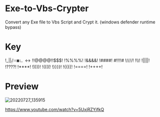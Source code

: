 # Exe-to-Vbs-Crypter
Convert any Exe file to Vbs Script and Crypt it. (windows defender runtime bypass)

# Key
!_|$|_!
!♀◙∟↔!
!@@@@!
!$$$$!
!%%%%!
!&&&&!
!####!
#!!!!#
!////!
!\\\\!
!||||!
!????!
!****!
!))))!
!((((!
!}}}}!
!{{{{!
!====!
!++++!

# Preview
![20220727_135915](https://user-images.githubusercontent.com/101671122/181164998-adadbd2b-3a49-4652-b1ea-cdb5b46dcb90.png)

https://www.youtube.com/watch?v=5UxjRZYjfkQ
